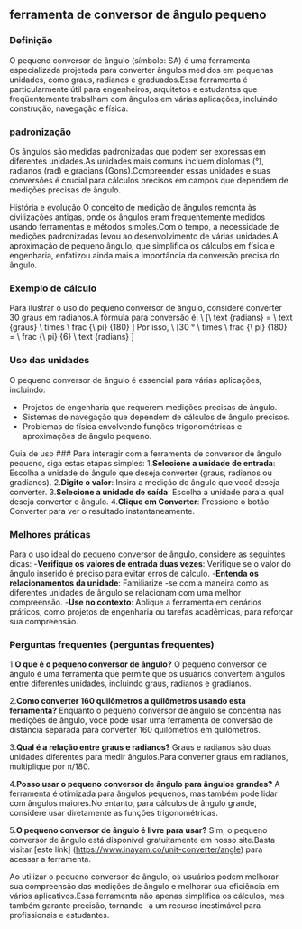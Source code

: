 ## ferramenta de conversor de ângulo pequeno

### Definição
O pequeno conversor de ângulo (símbolo: SA) é uma ferramenta especializada projetada para converter ângulos medidos em pequenas unidades, como graus, radianos e graduados.Essa ferramenta é particularmente útil para engenheiros, arquitetos e estudantes que freqüentemente trabalham com ângulos em várias aplicações, incluindo construção, navegação e física.

### padronização
Os ângulos são medidas padronizadas que podem ser expressas em diferentes unidades.As unidades mais comuns incluem diplomas (°), radianos (rad) e gradians (Gons).Compreender essas unidades e suas conversões é crucial para cálculos precisos em campos que dependem de medições precisas de ângulo.

História e evolução
O conceito de medição de ângulos remonta às civilizações antigas, onde os ângulos eram frequentemente medidos usando ferramentas e métodos simples.Com o tempo, a necessidade de medições padronizadas levou ao desenvolvimento de várias unidades.A aproximação de pequeno ângulo, que simplifica os cálculos em física e engenharia, enfatizou ainda mais a importância da conversão precisa do ângulo.

### Exemplo de cálculo
Para ilustrar o uso do pequeno conversor de ângulo, considere converter 30 graus em radianos.A fórmula para conversão é:
\ [\ text {radians} = \ text {graus} \ times \ frac {\ pi} {180} \]
Por isso,
\ [30 ° \ times \ frac {\ pi} {180} = \ frac {\ pi} {6} \ text {radians} \]

### Uso das unidades
O pequeno conversor de ângulo é essencial para várias aplicações, incluindo:
- Projetos de engenharia que requerem medições precisas de ângulo.
- Sistemas de navegação que dependem de cálculos de ângulo precisos.
- Problemas de física envolvendo funções trigonométricas e aproximações de ângulo pequeno.

Guia de uso ###
Para interagir com a ferramenta de conversor de ângulo pequeno, siga estas etapas simples:
1.**Selecione a unidade de entrada**: Escolha a unidade do ângulo que deseja converter (graus, radianos ou gradianos).
2.**Digite o valor**: Insira a medição do ângulo que você deseja converter.
3.**Selecione a unidade de saída**: Escolha a unidade para a qual deseja converter o ângulo.
4.**Clique em Converter**: Pressione o botão Converter para ver o resultado instantaneamente.

### Melhores práticas
Para o uso ideal do pequeno conversor de ângulo, considere as seguintes dicas:
-**Verifique os valores de entrada duas vezes**: Verifique se o valor do ângulo inserido é preciso para evitar erros de cálculo.
-**Entenda os relacionamentos da unidade**: Familiarize -se com a maneira como as diferentes unidades de ângulo se relacionam com uma melhor compreensão.
-**Use no contexto**: Aplique a ferramenta em cenários práticos, como projetos de engenharia ou tarefas acadêmicas, para reforçar sua compreensão.

### Perguntas frequentes (perguntas frequentes)

1.**O que é o pequeno conversor de ângulo?**
O pequeno conversor de ângulo é uma ferramenta que permite que os usuários convertem ângulos entre diferentes unidades, incluindo graus, radianos e gradianos.

2.**Como converter 160 quilômetros a quilômetros usando esta ferramenta?**
Enquanto o pequeno conversor de ângulo se concentra nas medições de ângulo, você pode usar uma ferramenta de conversão de distância separada para converter 160 quilômetros em quilômetros.

3.**Qual é a relação entre graus e radianos?**
Graus e radianos são duas unidades diferentes para medir ângulos.Para converter graus em radianos, multiplique por π/180.

4.**Posso usar o pequeno conversor de ângulo para ângulos grandes?**
A ferramenta é otimizada para ângulos pequenos, mas também pode lidar com ângulos maiores.No entanto, para cálculos de ângulo grande, considere usar diretamente as funções trigonométricas.

5.**O pequeno conversor de ângulo é livre para usar?**
Sim, o pequeno conversor de ângulo está disponível gratuitamente em nosso site.Basta visitar [este link] (https://www.inayam.co/unit-converter/angle) para acessar a ferramenta.

Ao utilizar o pequeno conversor de ângulo, os usuários podem melhorar sua compreensão das medições de ângulo e melhorar sua eficiência em vários aplicativos.Essa ferramenta não apenas simplifica os cálculos, mas também garante precisão, tornando -a um recurso inestimável para profissionais e estudantes.